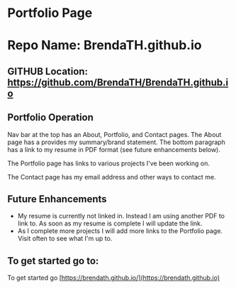  # Portfolio Page
 # Repo Name: BrendaTH.github.io

## GITHUB Location: https://github.com/BrendaTH/BrendaTH.github.io

## Portfolio Operation
Nav bar at the top has an About, Portfolio, and Contact pages.
The About page has a provides my summary/brand statement.
The bottom paragraph has a link to my resume in PDF format (see future enhancements below).

The Portfolio page has links to various projects I've been working on.

The Contact page has my email address and other ways to contact me.



## Future Enhancements
* My resume is currently not linked in. Instead I am using another PDF to link to. As soon as my resume is complete I will update the link.
* As I complete more projects I will add more links to the Portfolio page. Visit often to see what I'm up to.

## To get started go to:
To get started go [https://brendath.github.io/](https://brendath.github.io)
